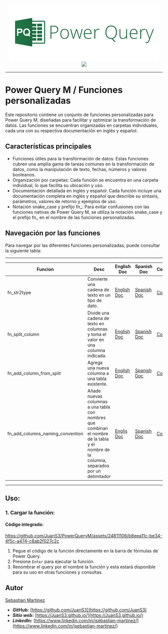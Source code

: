 <div align="center">
    <img src="assets/img/power_query_logo.png">
    <br>
    <a href="README.md">
        <img src="https://img.shields.io/badge/DOCUMENTATION-ENGLISH-orange"/>
    </a>
</div>

<hr>

# Power Query M / Funciones personalizadas

Este repositorio contiene un conjunto de funciones personalizadas para Power Query M, diseñadas para facilitar y optimizar la transformación de datos. Las funciones se encuentran organizadas en carpetas individuales, cada una con su respectiva documentación en inglés y español.

## Características principales

- Funciones útiles para la transformación de datos: Estas funciones cubren una amplia gama de tareas comunes en la transformación de datos, como la manipulación de texto, fechas, números y valores booleanos.
- Organización por carpetas: Cada función se encuentra en una carpeta individual, lo que facilita su ubicación y uso.
- Documentación detallada en inglés y español: Cada función incluye una documentación completa en inglés y español que describe su sintaxis, parámetros, valores de retorno y ejemplos de uso.
- Notación snake_case y prefijo fn_: Para evitar confusiones con las funciones nativas de Power Query M, se utiliza la notación snake_case y el prefijo fn_ en el nombre de las funciones personalizadas.

## Navegación por las funciones

Para navegar por las diferentes funciones personalizadas, puede consultar la siguiente tabla:

---
| Funcion | Desc | English Doc | Spanish Doc | Code |
|---|---|---|---|---|
| fn_str2type | Convierte una cadena de texto en un tipo de dato. | [English Doc](functions/str2type/README.md) | [Spanish Doc](functions/str2type/README_ES.md) | [Code](/functions/str2type/fn_str2type.pqm) |
| fn_split_column | Divide una cadena de texto en columnas y toma el valor en una columna indicada. | [English Doc](/functions/split_column/README.md) | [Spanish Doc](/functions/split_column/README_ES.md) | [Code](/functions/split_column/fn_split_column.pqm) |
| fn_add_column_from_split | Agrega una nueva columna a una tabla existente. | [English Doc](/functions/add_column_from_split/README.md) | [Spanish Doc](/functions/add_column_from_split/README_ES.md) | [Code](/functions/add_column_from_split/fn_add_column_from_split.pqm) |
| fn_add_columns_naming_convention | Añade nuevas columnas a una tabla con nombres que combinan el nombre de la tabla y el nombre de la columna, separados por un delimitador | [Englis Doc](/functions/add_column_by_naming/README.md) | [Spanish Doc](/functions/add_columns_by_naming/README_ES.md) | [Code](/functions/add_columns_by_naming/fn_add_columns_by_naming_convention.pqm) |

---

## Uso:

### 1. Cargar la función:

#### Código integrado:

https://github.com/JuanS3/PowerQueryM/assets/24811106/b8eea11c-be34-4f5c-a474-c8ab2f027c2c

1. Pegue el código de la función directamente en la barra de fórmulas de Power Query.
2. Presione `Enter` para ejecutar la función.
3. Renombrar el query por el nombre la función y esta estará disponible para su uso en otras funciones y consultas.

## Autor

[Sebastian Martinez](https://JuanS3.github.io/)

  - ***GitHub:*** [https://github.com/JuanS3](https://github.com/JuanS3)
  - ***Sitio web:*** [https://JuanS3.github.io/](https://JuanS3.github.io/)
  - ***LinkedIn:*** [https://www.linkedin.com/in/jsebastian-martinez/](https://www.linkedin.com/in/jsebastian-martinez/)

